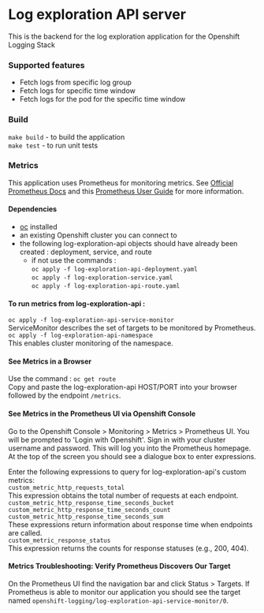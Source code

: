 # Log exploration API server
This is the backend for the log exploration application for the Openshift Logging Stack

### Supported features
 * Fetch logs from specific log group
 * Fetch logs for specific time window
 * Fetch logs for the pod for the specific time window

### Build
`make build` - to build the application <br/>
`make test` - to run unit tests

### Metrics
This application uses Prometheus for monitoring metrics.
See [Official Prometheus Docs](https://prometheus.io/docs/guides/go-application/)
and this [Prometheus User Guide](https://github.com/prometheus-operator/prometheus-operator/blob/master/Documentation/user-guides/getting-started.md)
for more information.

#### Dependencies
- [oc](https://docs.openshift.com/container-platform/4.8/cli_reference/openshift_cli/getting-started-cli.html)
   installed
- an existing Openshift cluster you can connect to
- the following log-exploration-api objects should have already been created : deployment, service, and route
    - if not use the commands : <br/>
    `oc apply -f log-exploration-api-deployment.yaml`<br/>
      `oc apply -f log-exploration-service.yaml`<br/>
      `oc apply -f log-exploration-api-route.yaml`<br/>

#### To run metrics from log-exploration-api :
`oc apply -f log-exploration-api-service-monitor`<br/>
ServiceMonitor describes the set of targets to be monitored by Prometheus.<br/>
`oc apply -f log-exploration-api-namespace` <br/>
This enables cluster monitoring of the namespace.<br/>


#### See Metrics in a Browser
Use the command : 
`oc get route`<br/>
Copy and paste the log-exploration-api HOST/PORT into your browser followed by the endpoint `/metrics`. 

#### See Metrics in the Prometheus UI via Openshift Console 
Go to the Openshift Console > Monitoring > Metrics > Prometheus UI. 
You will be prompted to 'Login with Openshift'. Sign in with your cluster username and password. This will log you into 
the Prometheus homepage. At the top of the screen you should see a dialogue box to enter expressions. 

Enter the following expressions to query for log-exploration-api's custom metrics: 
<br/>
`custom_metric_http_requests_total` <br/>
This expression obtains the total number of requests at each endpoint. <br/>
`custom_metric_http_response_time_seconds_bucket`<br/>
`custom_metric_http_response_time_seconds_count`<br/>
`custom_metric_http_response_time_seconds_sum`<br/>
These expressions return information about response time when endpoints are called. <br/>
`custom_metric_response_status`<br/>
This expression returns the counts for response statuses (e.g., 200, 404). <br/>

#### Metrics Troubleshooting: Verify Prometheus Discovers Our Target
On the Prometheus UI find the navigation bar and click Status > Targets. If Prometheus is able to monitor 
our application you should see the target named 
`openshift-logging/log-exploration-api-service-monitor/0`. 


